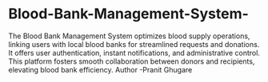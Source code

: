 # Blood-Bank-Management-System-
The Blood Bank Management System optimizes blood supply operations, linking users with local blood banks for streamlined requests and donations. It offers user authentication, instant notifications, and administrative control. This platform fosters smooth collaboration between donors and recipients, elevating blood bank efficiency.
Author -Pranit Ghugare
